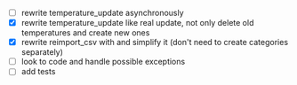 - [ ] rewrite temperature_update asynchronously
- [X] rewrite temperature_update like real update, not only delete old temperatures and create new ones
- [X] rewrite reimport_csv with and simplify it (don't need to create categories separately)
- [ ] look to code and handle possible exceptions
- [ ] add tests
